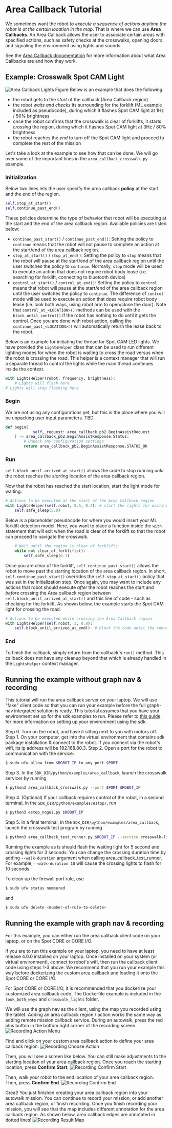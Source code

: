 <!--
Copyright (c) 2023 Boston Dynamics, Inc.  All rights reserved.

Downloading, reproducing, distributing or otherwise using the SDK Software
is subject to the terms and conditions of the Boston Dynamics Software
Development Kit License (20191101-BDSDK-SL).
-->

# Area Callback Tutorial

We sometimes want the robot _to execute a sequence of actions anytime the robot is at the certain location in the map_. That is where we can use **Area Callbacks**. An Area Callback allows the user to associate certain areas with specified actions, such as safety checks at the crosswalks, opening doors, and signaling the environment using lights and sounds.

See the [Area Callback documentation](../../../docs/concepts/autonomy/graphnav_area_callbacks.md) for more information about what Area Callbacks are and how they work.

## Example: Crosswalk Spot CAM Light

![Area Callback Lights Figure](./figures/area_callback_lights_figure.png)
Below is an example that does the following:

- the robot gets to the _start_ of the callback (Area Callback region)
- the robot _waits and checks_ its surrounding for the forklift (ML example included as pseudocode), during which it flashes Spot CAM light at 1Hz / 50% brightness
- once the robot confirms that the crosswalk is clear of forklifts, it starts _crossing_ the region, during which it flashes Spot CAM light at 3Hz / 80% brightness
- the robot reaches the _end_ to turn off the Spot CAM light and proceed to complete the rest of the mission

Let's take a look at the example to see how that can be done. We will go over some of the important lines in the `area_callback_crosswalk.py` example.

### Initialization

Below two lines lets the user specify the area callback **policy** at the start and the end of the region.

```python
self.stop_at_start()
self.continue_past_end()
```

These policies determine the type of behavior that robot will be executing at the start and the end of the area callback region. Available policies are listed below:

- `continue_past_start()` / `continue_past_end()`: Setting the policy to `continue` means that the robot will not pause to complete an action at the start/end of the area callback region.
- `stop_at_start()` / `stop_at_end()`: Setting the policy to `stop` means that the robot will pause at the start/end of the area callback region until the user switches the policy to `continue`. Normally, `stop` mode will be used to execute an action that does not require robot body lease (i.e. searching for forklift, connecting to bluetooth device)
- `control_at_start()` / `control_at_end()`: Setting the policy to `control` means that robot will pause at the start/end of the area callback region until the user switches the policy to `continue`. The difference of `control` mode will be used to execute an action that does require robot body lease (i.e. look both ways, using robot arm to open/close the door). Note that `control_at_<LOCATION>()` methods can be used with the `block_until_control()` if the robot has nothing to do until it gets the control. Once you are done with robot action, calling the `continue_past_<LOCATION>()` will automatically return the lease back to the robot.

Below is an example for initiating the thread for Spot CAM LED lights. We have provided the `LightsHelper` class that can be used to run different lighting modes for when the robot is waiting to cross the road versus when the robot is crossing the road. This helper is a context manager that will run a separate thread to control the lights while the main thread continues inside the context.

```python
with LightsHelper(robot, frequency, brightness):
    # Lights will flash here
# Lights will stop flashing here
```

### Begin

We are not using any configurations yet, but this is the place where you will be unpacking user input parameters. TBD.

```python
def begin(
            self, request: area_callback_pb2.BeginAssistRequest
    ) -> area_callback_pb2.BeginAssistResponse.Status:
        # Unpack any configuration settings
        return area_callback_pb2.BeginAssistResponse.STATUS_OK
```

### Run

`self.block_until_arrived_at_start()` allows the code to stop running _until_ the robot reaches the _starting_ location of the area callback region.

Now that the robot has reached the start location, start the light mode for waiting.

```python
# Actions to be executed at the start of the Area Callback region
with LightsHelper(self.robot, 0.5, 0.2): # start the lights for waiting at the zone
    self.safe_sleep(5.0)
```

Below is a placeholder pseudocode for where you would insert your ML forklift detection model. Here, you want to place a function inside the `with` statement that will exit when the road is clear of the forklift so that the robot can proceed to navigate the crosswalk.

```python
    # Wait until the region is clear of forklifts
    while not clear_of_forklifts():
        self.safe_sleep(0.1)
```

Once you are clear of the forklift, `self.continue_past_start()` allows the robot to move past the starting location of the area callback region. In short, `self.continue_past_start()` overrides the `self.stop_at_start()` policy that was set in the initialization step. Once again, you may want to include any actions that robot should execute _after_ the robot reaches the start and _before_ crossing the Area callback region between `self.block_until_arrived_at_start()` and this line of code - such as checking for the forklift. As shown below, the example starts the Spot CAM light for crossing the road.

```python
# Actions to be executed while crossing the Area Callback region
with LightsHelper(self.robot, 3, 0.8):
    self.block_until_arrived_at_end()  # block the code until the robot reaches the end
```

### End

To finish the callback, simply return from the callback's `run()` method. This callback does not have any cleanup beyond that which is already handled in the `LightsHelper` context manager.

## Running the example without graph nav & recording

This tutorial will run the area callback server on your laptop. We will use "fake" client code so that you can run your example before the full graph-nav integrated solution is ready. This tutorial assumes that you have your environment set up for the sdk examples to run. Please refer to [this guide](https://dev.bostondynamics.com/docs/python/quickstart) for more information on setting up your environment using the sdk.

Step 0. Turn on the robot, and have it sitting next to you with motors off.
Step 1. On your computer, get into the virtual environment that contains sdk package installation & connect to the robot. If you connect via the robot's wifi, its ip address will be 192.168.80.3.
Step 2. Open a port for the robot to communication with the service:

```sh
$ sudo ufw allow from $ROBOT_IP to any port $PORT
```

Step 3. In the `SDK_DIR/python/examples/area_callback`, launch the crosswalk servicer by running

```sh
$ python3 area_callback_crosswalk.py --port $PORT $ROBOT_IP
```

Step 4. (Optional) If your callback requires control of the robot, in a second terminal, in the `SDK_DIR/python/examples/estop/`, run

```sh
$ python3 estop_nogui.py $ROBOT_IP
```

Step 5. In a final terminal, in the `SDK_DIR/python/examples/area_callback`, launch the crosswalk test program by running

```sh
$ python3 area_callback_test_runner.py $ROBOT_IP --service crosswalk-lights
```

Running the example as is should flash the waiting light for 5 second and crossing lights for 3 seconds.
You can change the crossing duration time by adding `--walk-duration` argument when calling area_callback_test_runner. For example, `--walk-duration 10` will cause the crossing lights to flash for 10 seconds

To clean up the firewall port rule, use

```sh
$ sudo ufw status numbered
```

and

```sh
$ sudo ufw delete <number-of-rule-to-delete>
```

## Running the example with graph nav & recording

For this example, you can either run the area callback client code on your laptop, or on the Spot CORE or CORE I/O.

If you are to run this example on your laptop, you need to have at least release 4.0.0 installed on your laptop. Once installed on your system (or virtual environment), connect to robot's wifi, then run the callback client code using steps 1-3 above. We recommend that you run your example this way before dockerizing the custom area callback and loading it onto the Spot CORE or CORE I/O.

For Spot CORE or CORE I/O, it is recommended that you dockerize your customized area callback code. The Dockerfile example is included in the `look_both_ways` and `crosswalk_lights` folder.

We will use the graph nav as the client, using the map you recorded using the tablet. Adding an area callback region / action works the same way as adding remote mission callback service. During an autowalk, press the red plus button in the bottom right corner of the recording screen.
![Recording Action Menu](./figures/recording_action_menu.png)

Find and click on your custom area callback action to define your area callback region.
![Recording Choose Action](./figures/recording_choose_action.png)

Then, you will see a screen like below. You can still make adjustments to the starting location of your area callback region. Once you reach the starting location, press **Confirm Start**.
![Recording Confirm Start](./figures/recording_confirm_start.png)

Then, walk your robot to the end location of your area callback region. Then, press **Confirm End**.
![Recording Confirm End](./figures/recording_confirm_end.png)

Great! You just finished creating your area callback region into your autowalk mission. You can continue to record your mission, or add another area callback region, or finish recording. Once you finish recording your mission, you will see that the map includes different annotation for the area callback region. As shown below, area callback edges are annotated in dotted lines!
![Recording Result Map](./figures/recording_result_map.png)
